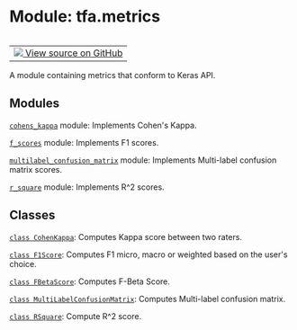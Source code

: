 <div itemscope itemtype="http://developers.google.com/ReferenceObject">
<meta itemprop="name" content="tfa.metrics" />
<meta itemprop="path" content="Stable" />
</div>

# Module: tfa.metrics


<table class="tfo-notebook-buttons tfo-api" align="left">

<td>
  <a target="_blank" href="https://github.com/tensorflow/addons/tree/r0.6/tensorflow_addons/metrics/__init__.py">
    <img src="https://www.tensorflow.org/images/GitHub-Mark-32px.png" />
    View source on GitHub
  </a>
</td></table>



A module containing metrics that conform to Keras API.

<!-- Placeholder for "Used in" -->


## Modules

[`cohens_kappa`](../tfa/metrics/cohens_kappa.md) module: Implements Cohen's Kappa.

[`f_scores`](../tfa/metrics/f_scores.md) module: Implements F1 scores.

[`multilabel_confusion_matrix`](../tfa/metrics/multilabel_confusion_matrix.md) module: Implements Multi-label confusion matrix scores.

[`r_square`](../tfa/metrics/r_square.md) module: Implements R^2 scores.

## Classes

[`class CohenKappa`](../tfa/metrics/CohenKappa.md): Computes Kappa score between two raters.

[`class F1Score`](../tfa/metrics/F1Score.md): Computes F1 micro, macro or weighted based on the user's choice.

[`class FBetaScore`](../tfa/metrics/FBetaScore.md): Computes F-Beta Score.

[`class MultiLabelConfusionMatrix`](../tfa/metrics/MultiLabelConfusionMatrix.md): Computes Multi-label confusion matrix.

[`class RSquare`](../tfa/metrics/RSquare.md): Compute R^2 score.

